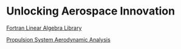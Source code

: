 # Unlocking Aerospace Innovation

[Fortran Linear Algebra Library](https://bolanderc.github.io/Bolander-Linear-Algebra-Library)

[Propulsion System Aerodynamic Analysis](https://bolanderc.github.io/Bolander-Propulsion-Demos)
